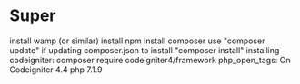 # Super

install wamp (or similar)
install npm
install composer
use "composer update" if updating composer.json
to install "composer install"
installing codeigniter: composer require codeigniter4/framework
php_open_tags: On
Codeigniter 4.4
php 7.1.9

